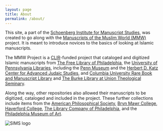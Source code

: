 ```yaml
---
layout: page
title: About
permalink: /about/
---
```

This site, a part of the [Schoenberg Institute for Manuscript Studies](https://schoenberginstitute.org/), was created to go along with the [Manuscripts of the Muslim World (MMW)](http://openn.library.upenn.edu/html/muslimworld_contents.html) project. It is meant to introduce novices to the basics of looking at Islamic manuscripts.

The MMW Project is a [CLIR](https://www.clir.org/)-funded project that cataloged and digitized Islamic manuscripts from [The Free Library of Philadelphia](https://www.freelibrary.org/), the [University of Pennsylvania Libraries](https://www.library.upenn.edu/), including the [Penn Museum](https://www.penn.museum/) and the [Herbert D. Katz Center for Advanced Judaic Studies](https://katz.sas.upenn.edu/), and [Columbia University Rare Book and Manuscript Library](https://library.columbia.edu/) and [The Burke Library at Union Theological Seminary](https://library.columbia.edu/libraries/burke.html).

Along the way, other repositories also allowed their manuscripts to be digitized, cataloged and included in the project. These further collections include items from the [American Philosophical Society](https://www.amphilsoc.org/), [Bryn Mawr College](https://www.brynmawr.edu/), [Haverford College](https://www.haverford.edu/), [The Library Company of Philadelphia](https://librarycompany.org/), and the [Philadelphia Museum of Art](https://philamuseum.org/).
 

![SIMS logo](/islamicmss/assets/sims-small.jpg)
